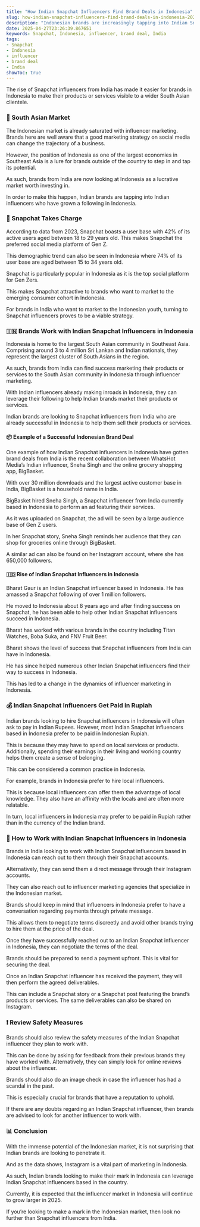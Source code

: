 ```yaml
---
title: "How Indian Snapchat Influencers Find Brand Deals in Indonesia"
slug: how-indian-snapchat-influencers-find-brand-deals-in-indonesia-2025-04-27
description: "Indonesian brands are increasingly tapping into Indian Snapchat influencers as a way to reach the South Asian market."
date: 2025-04-27T23:26:39.867651
keywords: Snapchat, Indonesia, influencer, brand deal, India
tags:
- Snapchat
- Indonesia
- influencer
- brand deal
- India
showToc: true
---
```


The rise of Snapchat influencers from India has made it easier for brands in Indonesia to make their products or services visible to a wider South Asian clientele.

### 📍 South Asian Market 
The Indonesian market is already saturated with influencer marketing. Brands here are well aware that a good marketing strategy on social media can change the trajectory of a business.

However, the position of Indonesia as one of the largest economies in Southeast Asia is a lure for brands outside of the country to step in and tap its potential.

As such, brands from India are now looking at Indonesia as a lucrative market worth investing in.

In order to make this happen, Indian brands are tapping into Indian influencers who have grown a following in Indonesia. 

### 📸 Snapchat Takes Charge
According to data from 2023, Snapchat boasts a user base with 42% of its active users aged between 18 to 29 years old. This makes Snapchat the preferred social media platform of Gen Z.

This demographic trend can also be seen in Indonesia where 74% of its user base are aged between 15 to 34 years old.

Snapchat is particularly popular in Indonesia as it is the top social platform for Gen Zers.

This makes Snapchat attractive to brands who want to market to the emerging consumer cohort in Indonesia.

For brands in India who want to market to the Indonesian youth, turning to Snapchat influencers proves to be a viable strategy.

### 🇮🇳 Brands Work with Indian Snapchat Influencers in Indonesia
Indonesia is home to the largest South Asian community in Southeast Asia. Comprising around 3 to 4 million Sri Lankan and Indian nationals, they represent the largest cluster of South Asians in the region.

As such, brands from India can find success marketing their products or services to the South Asian community in Indonesia through influencer marketing.

With Indian influencers already making inroads in Indonesia, they can leverage their following to help Indian brands market their products or services.

Indian brands are looking to Snapchat influencers from India who are already successful in Indonesia to help them sell their products or services.

#### 📦 Example of a Successful Indonesian Brand Deal
One example of how Indian Snapchat influencers in Indonesia have gotten brand deals from India is the recent collaboration between WhatsHot Media’s Indian influencer, Sneha Singh and the online grocery shopping app, BigBasket.

With over 30 million downloads and the largest active customer base in India, BigBasket is a household name in India.

BigBasket hired Sneha Singh, a Snapchat influencer from India currently based in Indonesia to perform an ad featuring their services.

As it was uploaded on Snapchat, the ad will be seen by a large audience base of Gen Z users.

In her Snapchat story, Sneha Singh reminds her audience that they can shop for groceries online through BigBasket.

A similar ad can also be found on her Instagram account, where she has 650,000 followers.

#### 🇮🇩 Rise of Indian Snapchat Influencers in Indonesia
Bharat Gaur is an Indian Snapchat influencer based in Indonesia. He has amassed a Snapchat following of over 1 million followers.

He moved to Indonesia about 8 years ago and after finding success on Snapchat, he has been able to help other Indian Snapchat influencers succeed in Indonesia.

Bharat has worked with various brands in the country including Titan Watches, Boba Suka, and FNV Fruit Beer.

Bharat shows the level of success that Snapchat influencers from India can have in Indonesia.

He has since helped numerous other Indian Snapchat influencers find their way to success in Indonesia.

This has led to a change in the dynamics of influencer marketing in Indonesia.

### 💰 Indian Snapchat Influencers Get Paid in Rupiah
Indian brands looking to hire Snapchat influencers in Indonesia will often ask to pay in Indian Rupees. However, most Indian Snapchat influencers based in Indonesia prefer to be paid in Indonesian Rupiah.

This is because they may have to spend on local services or products. Additionally, spending their earnings in their living and working country helps them create a sense of belonging.

This can be considered a common practice in Indonesia.

For example, brands in Indonesia prefer to hire local influencers.

This is because local influencers can offer them the advantage of local knowledge. They also have an affinity with the locals and are often more relatable.

In turn, local influencers in Indonesia may prefer to be paid in Rupiah rather than in the currency of the Indian brand.

### 🚀 How to Work with Indian Snapchat Influencers in Indonesia
Brands in India looking to work with Indian Snapchat influencers based in Indonesia can reach out to them through their Snapchat accounts. 

Alternatively, they can send them a direct message through their Instagram accounts.

They can also reach out to influencer marketing agencies that specialize in the Indonesian market.

Brands should keep in mind that influencers in Indonesia prefer to have a conversation regarding payments through private message.

This allows them to negotiate terms discreetly and avoid other brands trying to hire them at the price of the deal.

Once they have successfully reached out to an Indian Snapchat influencer in Indonesia, they can negotiate the terms of the deal.

Brands should be prepared to send a payment upfront. This is vital for securing the deal.

Once an Indian Snapchat influencer has received the payment, they will then perform the agreed deliverables.

This can include a Snapchat story or a Snapchat post featuring the brand’s products or services. The same deliverables can also be shared on Instagram.

### ❗ Review Safety Measures
Brands should also review the safety measures of the Indian Snapchat influencer they plan to work with. 

This can be done by asking for feedback from their previous brands they have worked with. Alternatively, they can simply look for online reviews about the influencer.

Brands should also do an image check in case the influencer has had a scandal in the past.

This is especially crucial for brands that have a reputation to uphold.

If there are any doubts regarding an Indian Snapchat influencer, then brands are advised to look for another influencer to work with.

### 📊 Conclusion
With the immense potential of the Indonesian market, it is not surprising that Indian brands are looking to penetrate it.

And as the data shows, Instagram is a vital part of marketing in Indonesia. 

As such, Indian brands looking to make their mark in Indonesia can leverage Indian Snapchat influencers based in the country.

Currently, it is expected that the influencer market in Indonesia will continue to grow larger in 2025.

If you’re looking to make a mark in the Indonesian market, then look no further than Snapchat influencers from India.